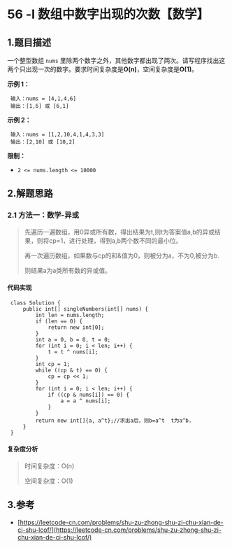 # 56 -Ⅰ 数组中数字出现的次数【数学】

## 1.题目描述

一个整型数组 `nums` 里除两个数字之外，其他数字都出现了两次。请写程序找出这两个只出现一次的数字。要求时间复杂度是**O\(n\)**，空间复杂度是**O\(1\)**。

**示例 1：**

```text
 输入：nums = [4,1,4,6]
 输出：[1,6] 或 [6,1]
```

**示例 2：**

```text
 输入：nums = [1,2,10,4,1,4,3,3]
 输出：[2,10] 或 [10,2]
```

**限制：**

* `2 <= nums.length <= 10000`

## 2.解题思路

### 2.1 方法一：数学-异或

> 先遍历一遍数组，用0异或所有数，得出结果为t,则t为答案值a,b的异或结果，则将cp=1，进行处理，得到a,b两个数不同的最小位。
>
> 再一次遍历数组，如果数与cp的和&值为0，则被分为a，不为0,被分为b.
>
> 则结果a为a类所有数的异或值。

#### 代码实现

```text
 class Solution {
     public int[] singleNumbers(int[] nums) {
         int len = nums.length;
         if (len == 0) {
             return new int[0];
         }
         int a = 0, b = 0, t = 0;
         for (int i = 0; i < len; i++) {
             t = t ^ nums[i];
         }
         int cp = 1;
         while ((cp & t) == 0) {
             cp = cp << 1;
         }
         for (int i = 0; i < len; i++) {
             if ((cp & nums[i]) == 0) {
                 a = a ^ nums[i];
             }
         }
         return new int[]{a, a^t};//求出a后，则b=a^t  t为a^b.
     }
 }
```

#### 复杂度分析

> 时间复杂度：O\(n\)
>
> 空间复杂度：O\(1\)

## 3.参考

* [https://leetcode-cn.com/problems/shu-zu-zhong-shu-zi-chu-xian-de-ci-shu-lcof/](https://leetcode-cn.com/problems/shu-zu-zhong-shu-zi-chu-xian-de-ci-shu-lcof/)

